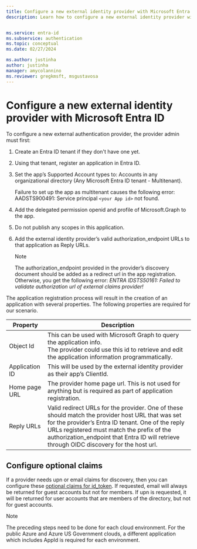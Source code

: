 ```yaml
---
title: Configure a new external identity provider with Microsoft Entra ID
description: Learn how to configure a new external identity provider with Microsoft Entra ID


ms.service: entra-id
ms.subservice: authentication
ms.topic: conceptual
ms.date: 02/27/2024

ms.author: justinha
author: justinha
manager: amycolannino
ms.reviewer: gregkmsft, msgustavosa
---
```

# Configure a new external identity provider with Microsoft Entra ID

To configure a new external authentication provider, the provider admin must first:

1. Create an Entra ID tenant if they don't have one yet.
1. Using that tenant, register an application in Entra ID. 
1. Set the app’s Supported Account types to: Accounts in any organizational directory (Any Microsoft Entra ID tenant - Multitenant). 

   Failure to set up the app as multitenant causes the following error:
   AADSTS900491: Service principal `<your App id>` not found.

1. Add the delegated permission openid and profile of Microsoft.Graph to the app.
1. Do not publish any scopes in this application. 
1. Add the external identity provider’s valid authorization_endpoint URLs to that application as Reply URLs. 
   
   >[!NOTE]
   >The authorization_endpoint provided in the provider’s discovery document should be added as a redirect url in the app registration. 
   >Otherwise, you get the following error:
   >*ENTRA IDSTS50161: Failed to validate authorization url of external claims provider!*

The application registration process will result in the creation of an application with several properties. The following properties are required for our scenario.

Property | Description
---------|------------
Object Id | This can be used with Microsoft Graph to query the application info. <br>The provider could use this id to retrieve and edit the application information programmatically.
Application ID | This will be used by the external identity provider as their app’s ClientId.
Home page URL | The provider home page url. This is not used for anything but is required as part of application registration.
Reply URLs | Valid redirect URLs for the provider. One of these should match the provider host URL that was set for the provider’s Entra ID tenant. One of the reply URLs registered must match the prefix of the authorization_endpoint that Entra ID will retrieve through OIDC discovery for the host url.
 

## Configure optional claims

If a provider needs upn or email claims for discovery, then you can configure these [optional claims for id_token](/entra/identity-platform/optional-claims). If requested, email will always be returned for guest accounts but not for members. If upn is requested, it will be returned for user accounts that are members of the directory, but not for guest accounts.

>[!NOTE]
>The preceding steps need to be done for each cloud environment. For the public Azure and Azure US Government clouds, a different application which includes AppId is required for each environment.